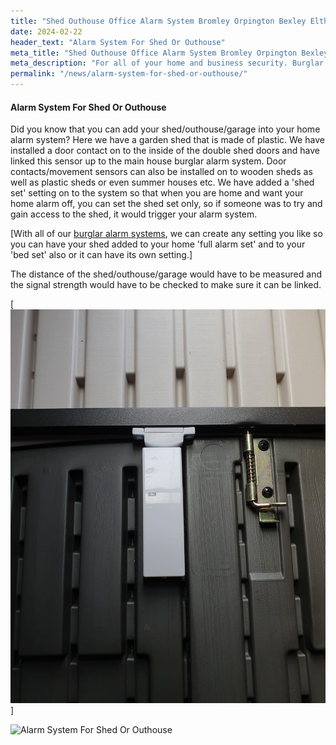 ```yaml
---
title: "Shed Outhouse Office Alarm System Bromley Orpington Bexley Eltham"
date: 2024-02-22
header_text: "Alarm System For Shed Or Outhouse"
meta_title: "Shed Outhouse Office Alarm System Bromley Orpington Bexley Eltham"
meta_description: "For all of your home and business security. Burglar Alarm Servicing, Burglar Alarm Installation, Alarm Battery and CCTV in Orpington. Call 020 8302 4065"
permalink: "/news/alarm-system-for-shed-or-outhouse/"
---
```


#### Alarm System For Shed Or Outhouse

Did you know that you can add your shed/outhouse/garage into your home alarm system? Here we have a garden shed that is made of plastic. We have installed a door contact on to the inside of the double shed doors and have linked this sensor up to the main house burglar alarm system. Door contacts/movement sensors can also be installed on to wooden sheds as well as plastic sheds or even summer houses etc. We have added a 'shed set' setting on to the system so that when you are home and want your home alarm off, you can set the shed set only, so if someone was to try and gain access to the shed, it would trigger your alarm system. 

[With all of our [burglar alarm systems](/categories/burglar-alarms/), we can create any setting you like so you can have your shed added to your home 'full alarm set' and to your 'bed set' also or it can have its own setting.]

The distance of the shed/outhouse/garage would have to be measured and the signal strength would have to be checked to make sure it can be linked. 

[![](../images/uploaded/images/Door-contact-Welling-Eltham-Crayford-Erith-New-Eltham.jpg)]

![Alarm System For Shed Or Outhouse](https://res.cloudinary.com/kbs/image/upload/gtxzk2kf1u5yj48cv55n.jpg)